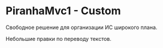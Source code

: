 # PiranhaMvc1 - Custom

Свободное решение для организации ИС широкого плана.

Небольшие правки по переводу текстов.